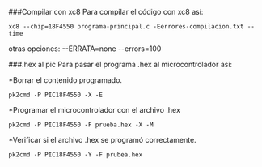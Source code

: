 

###Compilar con xc8
Para compilar el código con xc8 así:
```
xc8 --chip=18F4550 programa-principal.c -Eerrores-compilacion.txt --time
```
otras opciones:
    --ERRATA=none
    --errors=100

###.hex al pic
Para pasar el programa .hex al microcontrolador así:

*Borrar el contenido programado.
```
pk2cmd -P PIC18F4550 -X -E
```
*Programar el microcontrolador con el archivo .hex
```
pk2cmd -P PIC18F4550 -F prueba.hex -X -M
```

*Verificar si el archivo .hex se programó correctamente.
```
pk2cmd -P PIC18F4550 -Y -F prubea.hex
```


